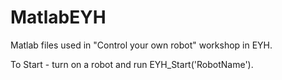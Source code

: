 # MatlabEYH
Matlab files used in "Control your own robot" workshop in EYH.

To Start - turn on a robot and run EYH_Start('RobotName').
